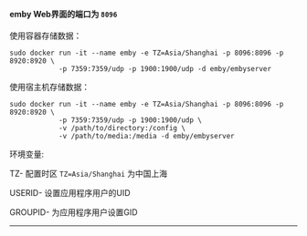 ####  emby Web界面的端口为 `8096`

使用容器存储数据：

```  
sudo docker run -it --name emby -e TZ=Asia/Shanghai -p 8096:8096 -p 8920:8920 \
            -p 7359:7359/udp -p 1900:1900/udp -d emby/embyserver
```

              
              
              
              
使用宿主机存储数据：
```
sudo docker run -it --name emby -e TZ=Asia/Shanghai -p 8096:8096 -p 8920:8920 \
            -p 7359:7359/udp -p 1900:1900/udp \
            -v /path/to/directory:/config \
            -v /path/to/media:/media -d emby/embyserver
```





环境变量:

TZ- 配置时区 `TZ=Asia/Shanghai` 为中国上海

USERID- 设置应用程序用户的UID

GROUPID- 为应用程序用户设置GID          








---  
